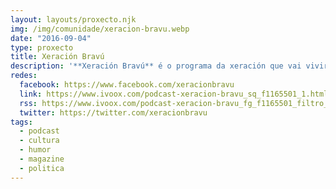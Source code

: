 ```yaml
---
layout: layouts/proxecto.njk
img: /img/comunidade/xeracion-bravu.webp
date: "2016-09-04"
type: proxecto
title: Xeración Bravú
description: '**Xeración Bravú** é o programa da xeración que vai vivir peor ca seus pais. Aqueles mozos e mozas que non teñen futuro, pero sí un sorriso para mudar a realidade! Política, humor, cultura…todo cabe neste programa.'
redes:
  facebook: https://www.facebook.com/xeracionbravu
  link: https://www.ivoox.com/podcast-xeracion-bravu_sq_f1165501_1.html
  rss: https://www.ivoox.com/podcast-xeracion-bravu_fg_f1165501_filtro_1.xml
  twitter: https://twitter.com/xeracionbravu
tags:
  - podcast
  - cultura
  - humor
  - magazine
  - politica
---
```

